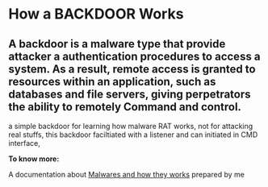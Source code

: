 # How a BACKDOOR Works
## A backdoor is a malware type that provide attacker a authentication procedures to access a system. As a result, remote access is granted to resources within an application, such as databases and file servers, giving perpetrators the ability to remotely Command and control.


a simple backdoor for learning how malware RAT works, not for attacking real stuffs, this backdoor faciltiated with a listener and can initiated in CMD interface,


**To know more:** 

A documentation about [Malwares and how they works](https://ajmal-nasumudeen.medium.com/how-to-protect-your-pcs-from-viruses-types-of-malwares-malware-detection-and-security-9b6c64e6571a) prepared by me

